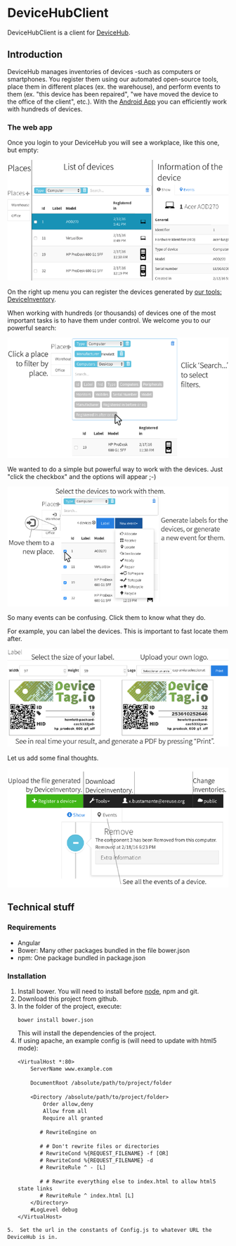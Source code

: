 # DeviceHubClient
DeviceHubClient is a client for [DeviceHub](https://github.com/eReuse/DeviceHub).

## Introduction
DeviceHub manages inventories of devices -such as computers or smartphones. 
You register them using our automated open-source tools, place them in different places (ex. the warehouse), 
and perform events to them (ex. "this device has been repaired", "we have moved the device to
the office of the client", etc.). With the [Android App](https://play.google.com/store/apps/details?id=org.ereuse.scanner)
you can efficiently work with hundreds of devices.

### The web app
Once you login to your DeviceHub you will see a workplace, like this one, but empty:

![Places, list of devices and information of a device](screenshots/global-presentation.png)

On the right up menu you can register the devices generated by [our tools: DeviceInventory](https://github.com/eReuse/device-inventory/releases/latest).

When working with hundreds (or thousands) of devices one of the most important tasks is to have them under control.
We welcome you to our powerful search:

![How to search](screenshots/search.png)

We wanted to do a simple but powerful way to work with the devices. Just "click the checkbox" and the options will appear ;-)

![How to work with devices](screenshots/work-with-devices.png)

So many events can be confusing. Click them to know what they do.

For example, you can label the devices. This is important to fast locate them after.

![How to label](screenshots/label.png)

Let us add some final thoughts.

![The options of the menu, see events of a device](screenshots/events-and-menu.png)

## Technical stuff
### Requirements
* Angular
* Bower: Many other packages bundled in the file bower.json
* npm: One package bundled in package.json

### Installation
1.  Install bower. You will need to install before [node](https://github.com/nodejs/node-v0.x-archive/wiki/Installing-Node.js-via-package-manager), npm and git.
2.  Download this project from github.
3.  In the folder of the project, execute:
    ```
    bower install bower.json
    ```
    This will install the dependencies of the project.
4. If using apache, an example config is (will need to update with html5 mode):
    ```
    <VirtualHost *:80>
        ServerName www.example.com

        DocumentRoot /absolute/path/to/project/folder

        <Directory /absolute/path/to/project/folder>
            Order allow,deny
            Allow from all
            Require all granted

           # RewriteEngine on

           # # Don't rewrite files or directories
           # RewriteCond %{REQUEST_FILENAME} -f [OR]
           # RewriteCond %{REQUEST_FILENAME} -d
           # RewriteRule ^ - [L]

           # # Rewrite everything else to index.html to allow html5 state links
           # RewriteRule ^ index.html [L]
        </Directory>
        #LogLevel debug
    </VirtualHost>
  ```
5.  Set the url in the constants of Config.js to whatever URL the DeviceHub is in.
